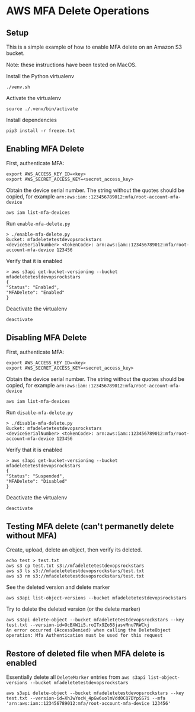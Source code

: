 # AWS MFA Delete Operations

## Setup

This is a simple example of how to enable MFA delete on an Amazon S3 bucket.

Note: these instructions have been tested on MacOS.

Install the Python virtualenv

    ./venv.sh

Activate the virtualenv

    source ./.venv/bin/activate

Install dependencies

    pip3 install -r freeze.txt

## Enabling MFA Delete

First, authenticate MFA:

    export AWS_ACCESS_KEY_ID=<key>
    export AWS_SECRET_ACCESS_KEY=<secret_access_key>

Obtain the device serial number.  The string without the quotes should be copied, for example `arn:aws:iam::123456789012:mfa/root-account-mfa-device`

    aws iam list-mfa-devices

Run `enable-mfa-delete.py`

    > ./enable-mfa-delete.py
    Bucket: mfadeletetestdevopsrockstars
    <deviceSerialNumber> <tokenCode>: arn:aws:iam::123456789012:mfa/root-account-mfa-device 123456

Verify that it is enabled

    > aws s3api get-bucket-versioning --bucket mfadeletetestdevopsrockstars
    {
    "Status": "Enabled",
    "MFADelete": "Enabled"
    }

Deactivate the virtualenv

    deactivate

## Disabling MFA Delete

First, authenticate MFA:

    export AWS_ACCESS_KEY_ID=<key>
    export AWS_SECRET_ACCESS_KEY=<secret_access_key>

Obtain the device serial number.  The string without the quotes should be copied, for example `arn:aws:iam::123456789012:mfa/root-account-mfa-device`

    aws iam list-mfa-devices

Run `disable-mfa-delete.py`

    > ./disable-mfa-delete.py
    Bucket: mfadeletetestdevopsrockstars
    <deviceSerialNumber> <tokenCode>: arn:aws:iam::123456789012:mfa/root-account-mfa-device 123456

Verify that it is enabled

    > aws s3api get-bucket-versioning --bucket mfadeletetestdevopsrockstars
    {
    "Status": "Suspended",
    "MFADelete": "Disabled"
    }

Deactivate the virtualenv

    deactivate

## Testing MFA delete (can't permanetly delete without MFA)

Create, upload, delete an object, then verify its deleted.

    echo test > test.txt
    aws s3 cp test.txt s3://mfadeletetestdevopsrockstars
    aws s3 ls s3://mfadeletetestdevopsrockstars/test.txt
    aws s3 rm s3://mfadeletetestdevopsrockstars/test.txt

See the deleted version and delete marker

    aws s3api list-object-versions --bucket mfadeletetestdevopsrockstars

Try to delete the deleted version (or the delete marker)

    aws s3api delete-object --bucket mfadeletetestdevopsrockstars --key test.txt --version-id=OcBXW1i5.roITx9Zo58jasvMnu7RWCkj
    An error occurred (AccessDenied) when calling the DeleteObject operation: Mfa Authentication must be used for this request

## Restore of deleted file when MFA delete is enabled

Essentially delete all `DeleteMarker` entries from `aws s3api list-object-versions --bucket mfadeletetestdevopsrockstars`

    aws s3api delete-object --bucket mfadeletetestdevopsrockstars --key test.txt --version-id=XhJwYocN_4pGw6uolmVdd0CQ7DYpSS7i --mfa 'arn:aws:iam::123456789012:mfa/root-account-mfa-device 123456'
